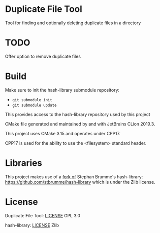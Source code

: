 # Duplicate File Tool
Tool for finding and optionally deleting duplicate files in a directory

# TODO
Offer option to remove duplicate files

# Build
Make sure to init the hash-library submodule repository:

 - `git submodule init`
 - `git submodule update`

This provides access to the hash-library repository used by this project

CMake file generated and maintained by and with JetBrains CLion 2019.3.

This project uses CMake 3.15 and operates under CPP17.

CPP17 is used for the ability to use the \<filesystem\> standard header.

# Libraries
This project makes use of a [fork of](https://github.com/Dakkra/hash-library/)  Stephan Brumme's hash-library: https://github.com/stbrumme/hash-library which is under the Zlib license.

# License
Duplicate File Tool: [LICENSE](LICENSE) GPL 3.0

hash-library: [LICENSE](https://github.com/stbrumme/hash-library/blob/master/LICENSE) Zlib